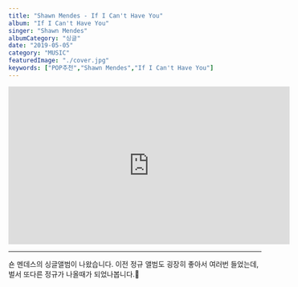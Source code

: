 ```yaml
---
title: "Shawn Mendes - If I Can't Have You"
album: "If I Can't Have You"
singer: "Shawn Mendes"
albumCategory: "싱글"
date: "2019-05-05"
category: "MUSIC"
featuredImage: "./cover.jpg"
keywords: ["POP추천","Shawn Mendes","If I Can't Have You"]
---
```


<iframe width="560" height="315" src="https://www.youtube.com/embed/oTJ-oqwxdZY" frameborder="0" allow="accelerometer; autoplay; encrypted-media; gyroscope; picture-in-picture" allowfullscreen></iframe>

<br>

- - -

숀 멘데스의 싱글앨범이 나왔습니다. 이전 정규 앨범도 굉장히 좋아서 여러번 들었는데, 벌서 또다른 정규가 나올때가 되었나봅니다.👏